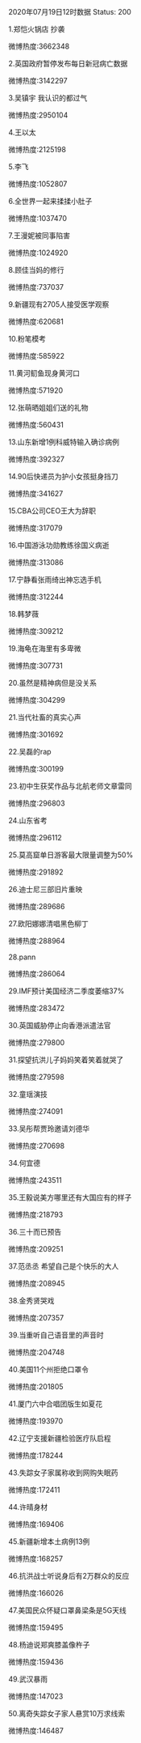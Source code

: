 2020年07月19日12时数据
Status: 200

1.郑恺火锅店 抄袭

微博热度:3662348

2.英国政府暂停发布每日新冠病亡数据

微博热度:3142297

3.吴镇宇 我认识的都过气

微博热度:2950104

4.王以太

微博热度:2125198

5.李飞

微博热度:1052807

6.全世界一起来揉揉小肚子

微博热度:1037470

7.王漫妮被同事陷害

微博热度:1024920

8.顾佳当妈的修行

微博热度:737037

9.新疆现有2705人接受医学观察

微博热度:620681

10.粉笔模考

微博热度:585922

11.黄河鱽鱼现身黄河口

微博热度:571920

12.张萌晒姐姐们送的礼物

微博热度:560431

13.山东新增1例科威特输入确诊病例

微博热度:392327

14.90后快递员为护小女孩挺身挡刀

微博热度:341627

15.CBA公司CEO王大为辞职

微博热度:317079

16.中国游泳功勋教练徐国义病逝

微博热度:313086

17.宁静看张雨绮出神忘选手机

微博热度:312244

18.韩梦薇

微博热度:309212

19.海龟在海里有多卑微

微博热度:307731

20.虽然是精神病但是没关系

微博热度:304299

21.当代社畜的真实心声

微博热度:301692

22.吴磊的rap

微博热度:300199

23.初中生获奖作品与北航老师文章雷同

微博热度:296803

24.山东省考

微博热度:296112

25.莫高窟单日游客最大限量调整为50%

微博热度:291892

26.迪士尼三部旧片重映

微博热度:289686

27.欧阳娜娜清唱黑色柳丁

微博热度:288964

28.pann

微博热度:286064

29.IMF预计美国经济二季度萎缩37%

微博热度:283472

30.英国威胁停止向香港派遣法官

微博热度:279800

31.探望抗洪儿子妈妈笑着笑着就哭了

微博热度:279598

32.童瑶演技

微博热度:274091

33.吴彤帮贾玲邀请刘德华

微博热度:270698

34.何宜德

微博热度:243511

35.王毅说美方哪里还有大国应有的样子

微博热度:218793

36.三十而已预告

微博热度:209251

37.范丞丞 希望自己是个快乐的大人

微博热度:208945

38.金秀贤哭戏

微博热度:207357

39.当重听自己语音里的声音时

微博热度:204748

40.美国11个州拒绝口罩令

微博热度:201805

41.厦门六中合唱团版生如夏花

微博热度:193970

42.辽宁支援新疆检验医疗队启程

微博热度:178244

43.失踪女子家属称收到网购失眠药

微博热度:172411

44.许晴身材

微博热度:169406

45.新疆新增本土病例13例

微博热度:168257

46.抗洪战士听说身后有2万群众的反应

微博热度:166026

47.美国民众怀疑口罩鼻梁条是5G天线

微博热度:159495

48.杨迪说郑爽膝盖像杵子

微博热度:159436

49.武汉暴雨

微博热度:147023

50.离奇失踪女子家人悬赏10万求线索

微博热度:146487

